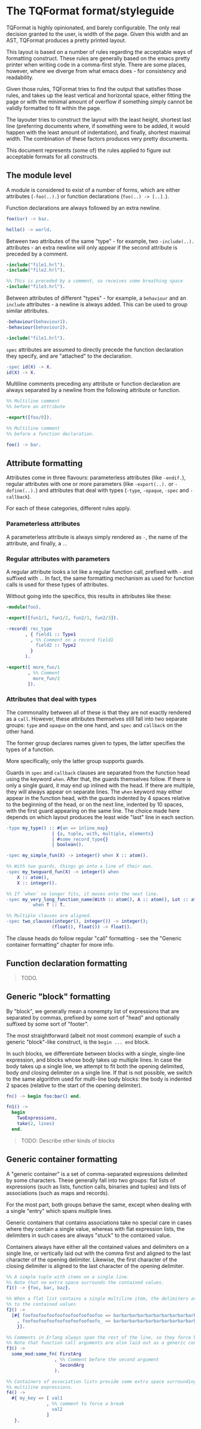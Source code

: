 # The TQFormat format/styleguide

TQFormat is highly opinionated, and barely configurable. The only real decision
granted to the user, is width of the page. Given this width and an AST, TQFormat
produces a pretty printed layout.

This layout is based on a number of rules regarding the acceptable ways of
formatting construct. These rules are generally based on the emacs pretty
printer when writing code in a comma-first style. There are some places,
however, where we diverge from what emacs does - for consistency and
readability.

Given those rules, TQFormat tries to find the output that
satisfies those rules, and takes up the least vertical and horizontal space,
either fitting the page or with the minimal amount of overflow if something
simply cannot be validly formatted to fit within the page.

The layouter tries to construct the layout with the least height, shortest last
line (preferring documents where, if something were to be added, it would happen
with the least amount of indentation), and finally, shortest maximal width. The
combination of these factors produces very pretty documents.

This document represents (some of) the rules applied to figure out acceptable
formats for all constructs.

## The module level

A module is considered to exist of a number of forms, which are either
attributes (`-foo(..).`) or function declarations (`foo(..) -> [..].`).

Function declarations are always followed by an extra newline.

```erlang formatted
foo(bar) -> baz.

hello() -> world.
```

Between two attributes of the same "type" - for example, two `-include(..).`
attributes - an extra newline will only appear if the second attribute is
preceded by a comment.

```erlang formatted
-include("file1.hrl").
-include("file2.hrl").

%% This is preceded by a comment, so receives some breathing space
-include("file3.hrl").
```

Between attributes of different "types" - for example, a `behaviour` and an
`include` attributes - a newline is always added. This can be used to group
similar attributes.

```erlang formatted
-behaviour(behaviour1).
-behaviour(behaviour2).

-include("file1.hrl").
```

`spec` attributes are assumed to directly precede the function declaration they
specify, and are "attached" to the declaration.

```erlang formatted
-spec id(X) -> X.
id(X) -> X.
```

Multiline comments preceding any attribute or function declaration are always
separated by a newline from the following attribute or function.

```erlang formatted
%% Multiline comment
%% before an attribute

-export([foo/0]).

%% Multiline comment
%% before a function declaration.

foo() -> bar.
```

## Attribute formatting

Attributes come in three flavours: parameterless attributes (like `-endif.`),
regular attributes with one or more parameters (like `-export(..).` or
`-define(..).`) and attributes that deal with types (`-type`, `-opaque`, `-spec`
and `-callback`).

For each of these categories, different rules apply.

### Parameterless attributes

A parameterless attribute is always simply rendered as `-`, the name of the
attribute, and finally, a `.`.

### Regular attributes with parameters

A regular attribute looks a lot like a regular function call, prefixed with `-`
and suffixed with `.`. In fact, the same formatting mechanism as used for
function calls is used for these types of attributes.

Without going into the specifics, this results in attributes like these:

```erlang formatted
-module(foo).

-export([fun1/1, fun1/2, fun2/1, fun2/3]).

-record( rec_type
       , { field1 :: Type1
         , %% Comment on a record field1
           field2 :: Type2
         }
       ).

-export([ more_fun/1
        , %% Comment
          more_fun/2
        ]).
```

### Attributes that deal with types

The commonality between all of these is that they are not exactly rendered as a
`call`. However, these attributes themselves still fall into two separate
groups: `type` and `opaque` on the one hand, and `spec` and `callback` on the
other hand.

The former group declares names given to types, the latter specifies the types
of a function.

More specifically, only the latter group supports guards.

Guards in `spec` and `callback` clauses are separated from the function head
using the keyword `when`. After that, the guards themselves follow. If there is
only a single guard, it may end up inlined with the head. If there are multiple,
they will always appear on separate lines. The `when` keyword may either appear
in the function head, with the guards indented by 4 spaces relative to the
beginning of the head, or on the next line, indented by 10 spaces, with the
first guard appearing on the same line. The choice made here depends on which
layout produces the least wide "last" line in each section.

```erlang formatted
-type my_type() :: #{an => inline_map}
                 | {a, tuple, with, multiple, elements}
                 | #some_record_type{}
                 | boolean().

-spec my_simple_fun(X) -> integer() when X :: atom().

%% With two guards, things go onto a line of their own.
-spec my_twoguard_fun(X) -> integer() when
    X :: atom(),
    X :: integer().

%% If `when` no longer fits, it moves onto the next line.
-spec my_very_long_function_name(With :: atom(), A :: atom(), Lot :: atom()) -> Of :: extra()
          when T :: T.

%% Multiple clauses are aligned.
-spec two_clauses(integer(), integer()) -> integer();
                 (float(), float()) -> float().
```

The clause heads do follow regular "call" formatting - see the "Generic
container formatting" chapter for more info.

## Function declaration formatting

> TODO.

## Generic "block" formatting

By "block", we generally mean a nonempty list of expressions that are separated
by commas, prefixed by some sort of "head" and optionally suffixed by some sort
of "footer".

The most straightforward (albeit not most common) example of such a generic
"block"-like construct, is the `begin ... end` block.

In such blocks, we differentiate between blocks with a single, single-line
expression, and blocks whose body takes up multiple lines. In case the body
takes up a single line, we attempt to fit both the opening delimited, body _and_
closing delimiter on a single line. If that is not possible, we switch to the
same algorithm used for multi-line body blocks: the body is indented 2 spaces
(relative to the start of the opening delimiter).

```erlang formatted
fn() -> begin foo:bar() end.

fn1() ->
  begin
    TwoExpressions,
    take(2, lines)
  end.
```

> TODO: Describe other kinds of blocks

## Generic container formatting

A "generic container" is a set of comma-separated expressions delimited by some
characters. These generally fall into two groups: flat lists of expressions
(such as lists, function calls, binaries and tuples) and lists of associations
(such as maps and records).

For the most part, both groups behave the same, except when dealing with a
single "entry" which spans multiple lines.

Generic containers that contains associations take no special care in cases
where they contain a single value, whereas with flat expression lists, the
delimiters in such cases are always "stuck" to the contained value.

Containers always have either all the contained values and delimiters on a
single line, or vertically laid out with the comma first and aligned to the last
character of the opening delimiter. Likewise, the first character of the closing
delimiter is aligned to the last character of the opening delimiter.

```erlang formatted
%% A simple tuple with items on a single line.
%% Note that no extra space surrounds the contained values.
f1() -> {foo, bar, baz}.

%% When a flat list contains a single multiline item, the delimiters are stuck
%% to the contained values
f2() ->
  [#{ foofoofoofoofoofoofoofoofoofoo => barbarbarbarbarbarbarbarbarbarbarbar
    , foofoofoofoofoofoofoofoofoofo_ => barbarbarbarbarbarbarbarbarbarbarbar
    }].

%% Comments in Erlang always span the rest of the line, so they force breaks.
%% Note that function call arguments are also laid out as a generic container.
f3() ->
  some_mod:some_fn( FirstArg
                  , %% Comment before the second argument
                    SecondArg
                  ).

%% Containers of association lists provide some extra space surrounding single
%% multiline expressions.
f4() ->
  #{ my_key => [ val1
               , %% comment to force a break
                 val2
               ]
   }.
```
